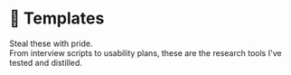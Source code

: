 # 🧰 Templates

Steal these with pride.  
From interview scripts to usability plans, these are the research tools I've tested and distilled.

